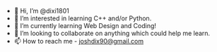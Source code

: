- 👋 Hi, I’m @dixi1801
- 👀 I’m interested in learning C++ and/or Python.
- 🌱 I’m currently learning Web Design and Coding!
- 💞️ I’m looking to collaborate on anything which could help me learn.
- 📫 How to reach me - joshdix90@gmail.com

<!---
dixi1801/dixi1801 is a ✨ special ✨ repository because its `README.md` (this file) appears on your GitHub profile.
You can click the Preview link to take a look at your changes.
--->
